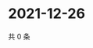 # 2021-12-26

共 0 条

<!-- BEGIN WEIBO -->
<!-- 最后更新时间 Sun Dec 26 2021 02:10:24 GMT+0800 (China Standard Time) -->

<!-- END WEIBO -->
